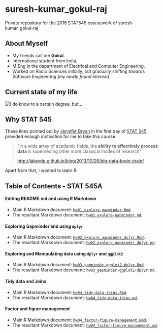 # suresh-kumar_gokul-raj

Private repository for the 2016 STAT545 coursework of suresh-kumar_gokul-raj

## About Myself

+ My friends call me **Gokul**.
+ International student from India.
+ M.Eng in the department of Electrical and Computer Engineering.
+ Worked on Radio Sciences initially, but gradually shifting towards Software Engineering (*my newly found interest*).

## Current state of my life

![](http://i3.kym-cdn.com/photos/images/facebook/000/234/765/b7e.jpg "I do know to a certain degree, but...")

## Why STAT 545

These lines pointed out by [Jennifer Bryan](https://github.com/jennybc) in the first day of [STAT 545](http://stat545.com/) provided enough motivation for me to take this course. 

> "in a wide array of academic fields, the **ability to effectively process data** 
> is superseding other more classical modes of research"
>
> http://jakevdp.github.io/blog/2013/10/26/big-data-brain-drain/

Apart from that, I wanted to learn R.

## Table of Contents - STAT 545A

#### Editing README.md and using R Markdown

+ Main R Markdown document: [`hw01_explore-gapminder.Rmd`](https://github.com/STAT545-UBC/suresh-kumar_gokul-raj/blob/master/hw01_explore-gapminder/hw01_explore-gapminder.Rmd). 
+ The resultant Markdown document:
[`hw01_explore-gapminder.md`](https://github.com/STAT545-UBC/suresh-kumar_gokul-raj/blob/master/hw01_explore-gapminder/hw01_explore-gapminder.md).

#### Exploring Gapminder and using `dplyr`

+ Main R Markdown document:
[`hw02_explore_gapminder_dplyr.Rmd`](https://github.com/STAT545-UBC/suresh-kumar_gokul-raj/blob/master/hw02_explore-gapminder-dplyr/hw02_explore_gapminder_dplyr.Rmd).
+ The resultant Markdown document:
[`hw02_explore_gapminder_dplyr.md`](https://github.com/STAT545-UBC/suresh-kumar_gokul-raj/blob/master/hw02_explore-gapminder-dplyr/hw02_explore_gapminder_dplyr.md).

#### Exploring and Manipulating data using `dplyr` and `ggplot2`

+ Main R Markdown document:
[`hw03_gapminder-ggplot2-dplyr.Rmd`](https://github.com/STAT545-UBC/suresh-kumar_gokul-raj/blob/master/hw03_gapminder-ggplot2-dplyr/hw03_gapminder-ggplot2-dplyr.Rmd).
+ The resultant Markdown document:
[`hw03_gapminder-ggplot2-dplyr.md`](https://github.com/STAT545-UBC/suresh-kumar_gokul-raj/blob/master/hw03_gapminder-ggplot2-dplyr/hw03_gapminder-ggplot2-dplyr.md).

#### Tidy data and Joins

+ Main R Markdown document:
[`hw04_tidy-data-joins.Rmd`](https://github.com/STAT545-UBC/suresh-kumar_gokul-raj/blob/master/hw04_tidy-data-joins/hw04_tidy-data-joins.Rmd).
+ The resultant Markdown document:
[`hw04_tidy-data-joins.md`](https://github.com/STAT545-UBC/suresh-kumar_gokul-raj/blob/master/hw04_tidy-data-joins/hw04_tidy-data-joins.md).

#### Factor and figure management

+ Main R Markdown document:
[`hw04_factor-figure-management.Rmd`](https://github.com/STAT545-UBC/suresh-kumar_gokul-raj/blob/master/hw05_factor-figure-management/hw05_factor-figure-management.Rmd).
+ The resultant Markdown document:
[`hw04_factor-figure-management.md`](https://github.com/STAT545-UBC/suresh-kumar_gokul-raj/blob/master/hw05_factor-figure-management/hw05_factor-figure-management.md).









